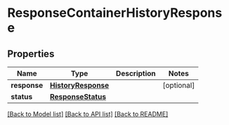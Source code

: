 # ResponseContainerHistoryResponse

## Properties
Name | Type | Description | Notes
------------ | ------------- | ------------- | -------------
**response** | [**HistoryResponse**](HistoryResponse.md) |  | [optional] 
**status** | [**ResponseStatus**](ResponseStatus.md) |  | 

[[Back to Model list]](../README.md#documentation-for-models) [[Back to API list]](../README.md#documentation-for-api-endpoints) [[Back to README]](../README.md)


